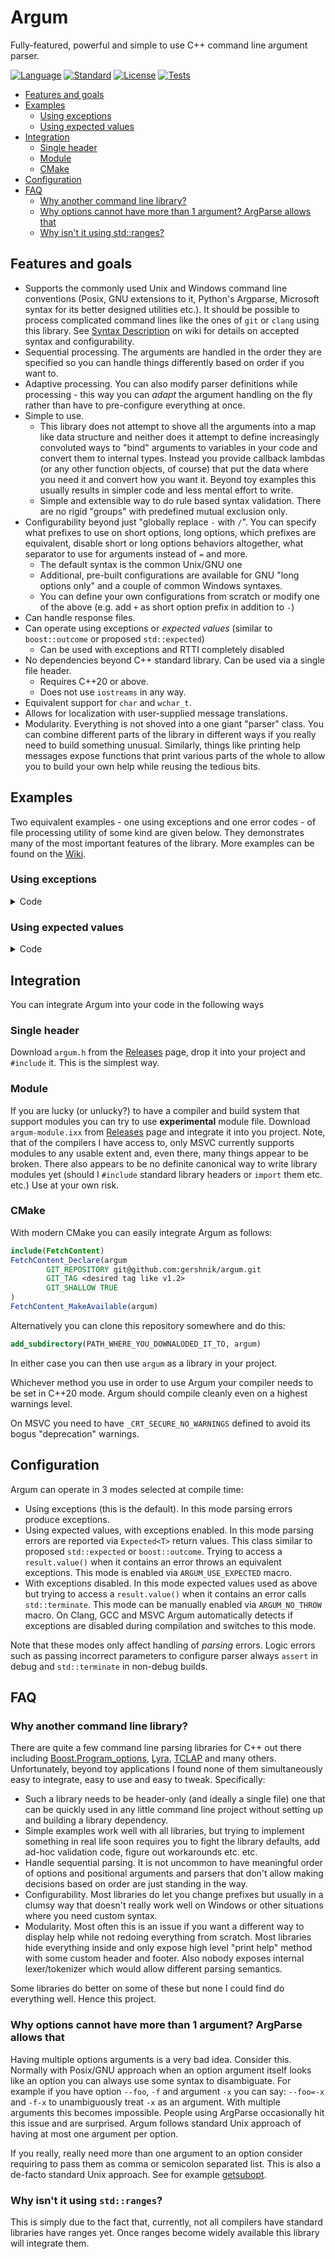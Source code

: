 # Argum

Fully-featured, powerful and simple to use C++ command line argument parser.

[![Language](https://img.shields.io/badge/language-C++-blue.svg)](https://isocpp.org/)
[![Standard](https://img.shields.io/badge/C%2B%2B-20-blue.svg)](https://en.wikipedia.org/wiki/C%2B%2B#Standardization)
[![License](https://img.shields.io/badge/license-BSD-brightgreen.svg)](https://opensource.org/licenses/BSD-3-Clause)
[![Tests](https://github.com/gershnik/argum/actions/workflows/test.yml/badge.svg)](https://github.com/gershnik/argum/actions/workflows/test.yml)

<!-- TOC depthfrom:2 -->

- [Features and goals](#features-and-goals)
- [Examples](#examples)
    - [Using exceptions](#using-exceptions)
    - [Using expected values](#using-expected-values)
- [Integration](#integration)
    - [Single header](#single-header)
    - [Module](#module)
    - [CMake](#cmake)
- [Configuration](#configuration)
- [FAQ](#faq)
    - [Why another command line library?](#why-another-command-line-library)
    - [Why options cannot have more than 1 argument? ArgParse allows that](#why-options-cannot-have-more-than-1-argument-argparse-allows-that)
    - [Why isn't it using std::ranges?](#why-isnt-it-using-stdranges)

<!-- /TOC -->

[releases]: https://github.com/gershnik/argum/releases
[syntax]: https://github.com/gershnik/argum/wiki/Syntax-Description
[getsubopt]: https://www.gnu.org/software/libc/manual/html_node/Suboptions.html

## Features and goals

* Supports the commonly used Unix and Windows command line conventions (Posix, GNU extensions to it, Python's Argparse, Microsoft syntax for its better designed utilities etc.). It should be possible to process complicated command lines like the ones of `git` or `clang` using this library. See [Syntax Description][syntax] on wiki for details on accepted syntax and configurability.
* Sequential processing. The arguments are handled in the order they are specified so you can handle things differently based on order if you want to. 
* Adaptive processing. You can also modify parser definitions while processing - this way you can _adapt_ the argument handling on the fly rather than have to pre-configure everything at once. 
* Simple to use. 
  * This library does not attempt to shove all the arguments into a map like data structure and neither does it attempt to define increasingly convoluted ways to "bind" arguments to variables in your code and convert them to internal types. Instead you provide callback lambdas (or any other function objects, of course) that put the data where you need it and convert how you want it. Beyond toy examples this usually results in simpler code and less mental effort to write.
  * Simple and extensible way to do rule based syntax validation. There are no rigid "groups" with predefined mutual exclusion only.
* Configurability beyond just "globally replace `-` with `/`". You can specify what prefixes to use on short options, long options, which prefixes are equivalent, disable short or long options behaviors altogether, what separator to use for arguments instead of `=` and more.
  * The default syntax is the common Unix/GNU one 
  * Additional, pre-built configurations are available for GNU "long options only" and a couple of common Windows syntaxes.
  * You can define your own configurations from scratch or modify one of the above (e.g. add `+` as short option prefix in addition to `-`)
* Can handle response files. 
* Can operate using exceptions or _expected values_ (similar to `boost::outcome` or proposed `std::expected`)
  * Can be used with exceptions and RTTI completely disabled
* No dependencies beyond C++ standard library. Can be used via a single file header.
  * Requires C++20 or above. 
  * Does not use `iostreams` in any way.
* Equivalent support for `char` and `wchar_t`. 
* Allows for localization with user-supplied message translations.
* Modularity. Everything is not shoved into a one giant "parser" class. You can combine different parts of the library in different ways if you really need to build something unusual. Similarly, things like printing help messages expose functions that print various parts of the whole to allow you to build your own help while reusing the tedious bits.


## Examples

Two equivalent examples - one using exceptions and one error codes - of file processing utility of some kind are given below. 
They demonstrates many of the most important features of the library. More examples can be found on the [Wiki](https://github.com/gershnik/argum/wiki).

### Using exceptions
<details>
<summary>Code</summary>

```cpp
#include "argum.h"
#include <iostream>

using namespace Argum;
using namespace std;

enum Encoding { defaultEncoding, Base64, Hex };

int main(int argc, char * argv[]) {

    vector<string> sources;
    string destination;
    optional<Encoding> encoding = defaultEncoding;
    optional<string> compression;
    int compressionLevel = 9;

    const char * progname = (argc ? argv[0] : "my_utility");

    Parser parser;
    parser.add(
        Positional("source").
        help("source file"). 
        occurs(zeroOrMoreTimes).
        handler([&](const string_view & value) { 
            sources.emplace_back(value);
    }));
    parser.add(
        Positional("destination").
        help("destination file"). 
        occurs(once). 
        handler([&](string_view value) { 
            destination = value;
    }));
    parser.add(
        Option("--help", "-h").
        help("show this help message and exit"). 
        handler([&]() {
            cout << parser.formatHelp(progname);
            exit(EXIT_SUCCESS);
    }));
    ChoiceParser encodingChoices;
    encodingChoices.addChoice("default");
    encodingChoices.addChoice("base64");
    encodingChoices.addChoice("hex");
    parser.add(
        Option("--format", "-f", "--encoding", "-e").
        help("output file format"). 
        argName(encodingChoices.description()).
        handler([&](string_view value) {
            encoding = Encoding(encodingChoices.parse(value));
    }));
    parser.add(
        Option("--compress", "-c").
        argName("ALGORITHM").
        help("compress output with a given algorithm (default gzip)"). 
        handler([&](const optional<string_view> & value) {
            encoding = nullopt;
            compression = value.value_or("gzip");
    }));
    parser.add(
        Option("--level", "-l").
        argName("LEVEL").
        help("compression level, requires --compress"). 
        handler([&](const string_view & value) {
            compressionLevel = parseIntegral<int>(value);
    }));
    parser.addValidator(
        oneOrNoneOf(
            optionPresent("--format"),
            anyOf(optionPresent("--compress"), optionPresent("--level"))
        ), 
        "options --format and --compress/--level are mutually exclusive"
    );
    parser.addValidator(
        !optionPresent("--level") || optionPresent("--compress"), 
        "if --level is specified then --compress must be specified also"
    );

    try {
        parser.parse(argc, argv);
    } catch (ParsingException & ex) {
        cerr << ex.message() << '\n';
        cerr << parser.formatUsage(progname) << '\n';
        return EXIT_FAILURE;
    }

    if (encoding)
        encode(*encoding, sources.begin(), sources.end(), destination);
    else 
        compress(*compression, compressionLevel, sources.begin(), sources.end(), destination);

}
```
</details>

### Using expected values
<details>
<summary>Code</summary>

```cpp
#include "argum.h"
#include <iostream>

using namespace Argum;
using namespace std;

enum Encoding { defaultEncoding, Base64, Hex };

int main(int argc, char * argv[]) {

    vector<string> sources;
    string destination;
    optional<Encoding> encoding = defaultEncoding;
    optional<string> compression;
    int compressionLevel = 9;

    const char * progname = (argc ? argv[0] : "my_utility");

    Parser parser;
    parser.add(
        Positional("source").
        help("source file"). 
        occurs(zeroOrMoreTimes).
        handler([&](const string_view & value) { 
            sources.emplace_back(value);
    }));
    parser.add(
        Positional("destination").
        help("destination file"). 
        occurs(once). 
        handler([&](string_view value) { 
            destination = value;
    }));
    parser.add(
        Option("--help", "-h").
        help("show this help message and exit"). 
        handler([&]() {
            cout << parser.formatHelp(progname);
            exit(EXIT_SUCCESS);
    }));
    ChoiceParser encodingChoices;
    encodingChoices.addChoice("default");
    encodingChoices.addChoice("base64");
    encodingChoices.addChoice("hex");
    parser.add(
        Option("--format", "-f", "--encoding", "-e").
        help("output file format"). 
        argName(encodingChoices.description()).
        handler([&](string_view value) -> Expected<void> {
            auto result = encodingChoices.parse(value);
            if (auto error = result.error()) return error;
            encoding = Encoding(*result);
            return {};
    }));
    parser.add(
        Option("--compress", "-c").
        argName("ALGORITHM").
        help("compress output with a given algorithm (default gzip)"). 
        handler([&](const optional<string_view> & value) {
            encoding = nullopt;
            compression = value.value_or("gzip");
    }));
    parser.add(
        Option("--level", "-l").
        argName("LEVEL").
        help("compression level, requires --compress"). 
        handler([&](const string_view & value) -> Expected<void> {
            auto result = parseIntegral<int>(value);
            if (auto error = result.error()) return error;
            compressionLevel = *result;
            return {};
    }));
    parser.addValidator(
        oneOrNoneOf(
            optionPresent("--format"),
            anyOf(optionPresent("--compress"), optionPresent("--level"))
        ), 
        "options --format and --compress/--level are mutually exclusive"
    );
    parser.addValidator(
        !optionPresent("--level") || optionPresent("--compress"), 
        "if --level is specified then --compress must be specified also"
    );

    auto result = parser.parse(argc, argv);
    if (auto error = result.error()) {
        cerr << error->message() << '\n';
        cerr << parser.formatUsage(progname) << '\n';
        return EXIT_FAILURE;
    }

    if (encoding)
        encode(*encoding, sources.begin(), sources.end(), destination);
    else 
        compress(*compression, compressionLevel, sources.begin(), sources.end(), destination);

}
```
</details>

## Integration

You can integrate Argum into your code in the following ways

### Single header 

Download `argum.h` from the [Releases][releases] page, drop it into your project and `#include` it. This is the simplest way.

### Module
  
If you are lucky (or unlucky?) to have a compiler and build system that support modules you can try to use **experimental** 
module file. Download `argum-module.ixx` from [Releases][releases] page and integrate it into you project. Note, that of the compilers I
have access to, only MSVC currently supports modules to any usable extent and, even there, many things appear to be broken. 
There also appears to be no definite canonical way to write library modules yet (should I `#include` standard library headers or
`import` them etc. etc.) Use at your own risk.

### CMake
  
With modern CMake you can easily integrate Argum as follows:
```cmake
include(FetchContent)
FetchContent_Declare(argum
        GIT_REPOSITORY git@github.com:gershnik/argum.git
        GIT_TAG <desired tag like v1.2>
        GIT_SHALLOW TRUE
)
FetchContent_MakeAvailable(argum)
``` 
  
Alternatively you can clone this repository somewhere and do this:

```cmake
add_subdirectory(PATH_WHERE_YOU_DOWNALODED_IT_TO, argum)
```

In either case you can then use `argum` as a library in your project. 

Whichever method you use in order to use Argum your compiler needs to be set in C++20 mode. 
Argum should compile cleanly even on a highest warnings level. 

On MSVC you need to have `_CRT_SECURE_NO_WARNINGS` defined to avoid its bogus "deprecation" warnings.

## Configuration

Argum can operate in 3 modes selected at compile time:

* Using exceptions (this is the default). In this mode parsing errors produce exceptions.
* Using expected values, with exceptions enabled. In this mode parsing errors are reported via `Expected<T>` return values. This class similar to proposed `std::expected` or `boost::outcome`. Trying to access a `result.value()` when it contains an error throws an equivalent exceptions. This mode is enabled via `ARGUM_USE_EXPECTED` macro.
* With exceptions disabled. In this mode expected values used as above but trying to access a `result.value()` when it contains an error calls `std::terminate`. This mode can be manually enabled via `ARGUM_NO_THROW` macro. On Clang, GCC and MSVC Argum automatically detects if exceptions are disabled during compilation and switches to this mode. 

Note that these modes only affect handling of _parsing_ errors. Logic errors such as passing incorrect parameters to configure parser always `assert` in debug and `std::terminate` in non-debug builds.


## FAQ

### Why another command line library?

There are quite a few command line parsing libraries for C++ out there including [Boost.Program_options](https://www.boost.org/doc/libs/1_78_0/doc/html/program_options.html), [Lyra](https://github.com/bfgroup/Lyra), [TCLAP](http://tclap.sourceforge.net) and many others. 
Unfortunately, beyond toy applications I found none of them simultaneously easy to integrate, easy to use and easy to tweak. Specifically:
* Such a library needs to be header-only (and ideally a single file) one that can be quickly used in any little command line project without setting up and building a library dependency. 
* Simple examples work well with all libraries, but trying to implement something in real life soon requires you to fight the library defaults, add ad-hoc validation code, figure out workarounds etc. etc. 
* Handle sequential parsing. It is not uncommon to have meaningful order of options and positional arguments and parsers that don't allow making decisions based on order are just standing in the way.
* Configurability. Most libraries do let you change prefixes but usually in a clumsy way that doesn't really work well on Windows or other situations where you need custom syntax.
* Modularity. Most often this is an issue if you want a different way to display help while not redoing everything from scratch. Most libraries hide everything inside and only expose high level "print help" method with some custom header and footer. Also nobody exposes internal lexer/tokenizer which would allow different parsing semantics.

Some libraries do better on some of these but none I could find do everything well. Hence this project.

### Why options cannot have more than 1 argument? ArgParse allows that

Having multiple options arguments is a very bad idea. Consider this. Normally with Posix/GNU approach when an option argument itself looks like an option you can always use some syntax to disambiguate. For example if you have option `--foo`, `-f` and argument `-x` you can say: `--foo=-x` and `-f-x` to unambiguously treat `-x` as an argument. With multiple arguments this becomes impossible. People using ArgParse occasionally hit this issue and are surprised. Argum follows standard Unix approach of having at most one argument per option.

If you really, really need more than one argument to an option consider requiring to pass them as comma or semicolon separated list. This is also a de-facto standard Unix approach. See for example [getsubopt].

### Why isn't it using `std::ranges`?

This is simply due to the fact that, currently, not all compilers have standard libraries have ranges yet. Once ranges become widely available this library will integrate them.


